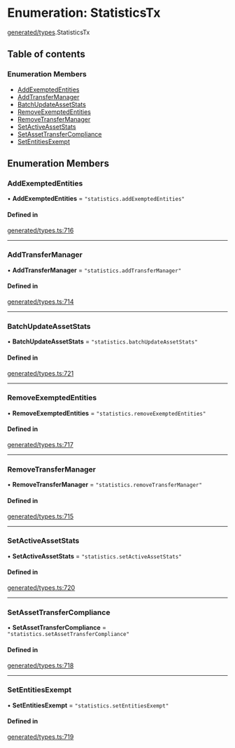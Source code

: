 # Enumeration: StatisticsTx

[generated/types](../wiki/generated.types).StatisticsTx

## Table of contents

### Enumeration Members

- [AddExemptedEntities](../wiki/generated.types.StatisticsTx#addexemptedentities)
- [AddTransferManager](../wiki/generated.types.StatisticsTx#addtransfermanager)
- [BatchUpdateAssetStats](../wiki/generated.types.StatisticsTx#batchupdateassetstats)
- [RemoveExemptedEntities](../wiki/generated.types.StatisticsTx#removeexemptedentities)
- [RemoveTransferManager](../wiki/generated.types.StatisticsTx#removetransfermanager)
- [SetActiveAssetStats](../wiki/generated.types.StatisticsTx#setactiveassetstats)
- [SetAssetTransferCompliance](../wiki/generated.types.StatisticsTx#setassettransfercompliance)
- [SetEntitiesExempt](../wiki/generated.types.StatisticsTx#setentitiesexempt)

## Enumeration Members

### AddExemptedEntities

• **AddExemptedEntities** = ``"statistics.addExemptedEntities"``

#### Defined in

[generated/types.ts:716](https://github.com/PolymeshAssociation/polymesh-sdk/blob/9a8715021/src/generated/types.ts#L716)

___

### AddTransferManager

• **AddTransferManager** = ``"statistics.addTransferManager"``

#### Defined in

[generated/types.ts:714](https://github.com/PolymeshAssociation/polymesh-sdk/blob/9a8715021/src/generated/types.ts#L714)

___

### BatchUpdateAssetStats

• **BatchUpdateAssetStats** = ``"statistics.batchUpdateAssetStats"``

#### Defined in

[generated/types.ts:721](https://github.com/PolymeshAssociation/polymesh-sdk/blob/9a8715021/src/generated/types.ts#L721)

___

### RemoveExemptedEntities

• **RemoveExemptedEntities** = ``"statistics.removeExemptedEntities"``

#### Defined in

[generated/types.ts:717](https://github.com/PolymeshAssociation/polymesh-sdk/blob/9a8715021/src/generated/types.ts#L717)

___

### RemoveTransferManager

• **RemoveTransferManager** = ``"statistics.removeTransferManager"``

#### Defined in

[generated/types.ts:715](https://github.com/PolymeshAssociation/polymesh-sdk/blob/9a8715021/src/generated/types.ts#L715)

___

### SetActiveAssetStats

• **SetActiveAssetStats** = ``"statistics.setActiveAssetStats"``

#### Defined in

[generated/types.ts:720](https://github.com/PolymeshAssociation/polymesh-sdk/blob/9a8715021/src/generated/types.ts#L720)

___

### SetAssetTransferCompliance

• **SetAssetTransferCompliance** = ``"statistics.setAssetTransferCompliance"``

#### Defined in

[generated/types.ts:718](https://github.com/PolymeshAssociation/polymesh-sdk/blob/9a8715021/src/generated/types.ts#L718)

___

### SetEntitiesExempt

• **SetEntitiesExempt** = ``"statistics.setEntitiesExempt"``

#### Defined in

[generated/types.ts:719](https://github.com/PolymeshAssociation/polymesh-sdk/blob/9a8715021/src/generated/types.ts#L719)
